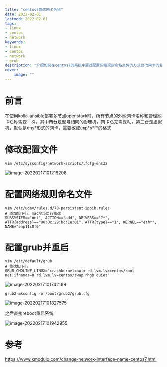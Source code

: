 ```yaml
---
title: "centos7修改网卡名称" 
date: 2022-02-01
lastmod: 2022-02-01
tags: 
- linux
- centos
- network
keywords:
- linux
- centos
- network
- grub
description: "介绍如何在centos7的系统中通过配置网络规则命名文件的方式修改网卡的名称" 
cover:
    image: "" 
---
```

# 前言

在使用kolla-ansible部署多节点openstack时，所有节点的外网网卡名称和管理网卡名称需要一样，其中两台是型号相同的物理机，网卡名无需变动，第三台是虚拟机，默认是ens\*形式的网卡，需要改成enp\*s\*f\*的格式

# 修改配置文件

```
vim /etc/sysconfig/network-scripts/ifcfg-ens32
```

![image-20220217101218208](https://image.lvbibir.cn/blog/image-20220217101218208.png)

# 配置网络规则命名文件

```
vim /etc/udev/rules.d/70-persistent-ipoib.rules
# 添加如下行，mac地址自行修改
SUBSYSTEM=="net", ACTION=="add", DRIVERS=="?*", ATTR{address}=="00:0c:29:bc:1e:01", ATTR{type}=="1", KERNEL=="eth*", NAME="enp11s0f0"
```

# 配置grub并重启

```
vim /etc/default/grub
# 修改如下行
GRUB_CMDLINE_LINUX="crashkernel=auto rd.lvm.lv=centos/root net.ifnames=0 rd.lvm.lv=centos/swap rhgb quiet"
```

![image-20220217101742169](https://image.lvbibir.cn/blog/image-20220217101742169.png)

```
grub2-mkconfig -o /boot/grub2/grub.cfg
```

![image-20220217101827575](https://image.lvbibir.cn/blog/image-20220217101827575.png)

之后直接reboot重启系统

![image-20220217101942955](https://image.lvbibir.cn/blog/image-20220217101942955.png)

# 参考

https://www.xmodulo.com/change-network-interface-name-centos7.html